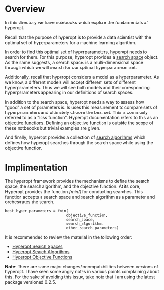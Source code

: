 # Overview

In this directory we have notebooks which explore the fundamentals of hyperopt.

Recall that the purpose of hyperopt is to provide a data scientist with the optimal set of hyperparameters for a machine learning algorithm.

In order to find this optimal set of hyperparameters, hyperopt needs to search for them. For this purpose, hyperopt provides a [search space](Hyperopt%20Search%20Space.ipynb) object. As the name suggests, a search space. is a multi-dimensional space through which we will search for our optimal hyperparameter set.

Additionally, recall that hyperopt considers a model as a hyperparameter. As we know, a different models will accept different sets of different hyperparameters. Thus we will see both models and their coresponding hyperparameters appearing in our definitions of search spaces.

In addition to the search space, hyperopt needs a way to assess how "good" a set of parameters is. Is uses this measurement to compare sets of hyperparameters and ultimately choose the best set. This is commonly referred to as a "loss function". Hyperopt documentation refers to this as an [objective functions](Hyperopt%20Objective%20Functions.ipynb). Defining an objective function is outside the scope of these notbeooks but trivial examples are given.

And finally, hyperopt provides a collection of [search algorithms](Hyperopt%20Search%20Algorithms.ipynb) which defines how hyperopt searches through the search space while using the objective function.

# Implimentation

The hyperopt framework provides the mechanisms to define the search space, the search algorithm, and the objective function. At its core, Hyperopt provides the function *fmin()* for conducting searches. This function accepts a search space and search algorithm as a parameter and orchestrates the search.

```
best_hyper_parameters = fmin(
                            objective_function, 
                            search_space, 
                            search_algorithm, 
                            other_search_parameters)
```

It is recommended to review the material in the following order:

- [Hyperopt Search Spaces](Hyperopt%20Search%20Space.ipynb)
- [Hyperopt Search Algorithms](Hyperopt%20Search%20Algorithms.ipynb)
- [Hyperopt Objective Functions](Hyperopt%20Objective%20Functions.ipynb)


**Note**: There are some major changes/incompatabilities between versions of hyperopt. I have seen some angry notes in various points complaining about this. For the sake of avoiding this issue, take note that I am using the latest package versioned 0.2.5.